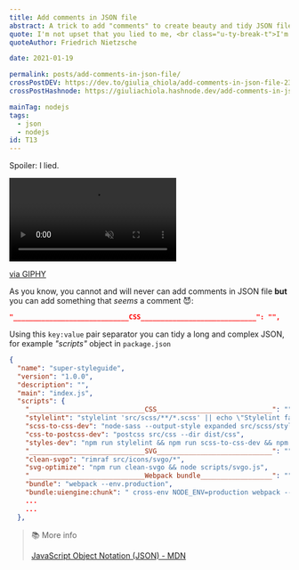 ```yaml
---
title: Add comments in JSON file
abstract: A trick to add "comments" to create beauty and tidy JSON files.
quote: I'm not upset that you lied to me, <br class="u-ty-break-t">I'm upset that from now on I can't believe you.
quoteAuthor: Friedrich Nietzsche

date: 2021-01-19

permalink: posts/add-comments-in-json-file/
crossPostDEV: https://dev.to/giulia_chiola/add-comments-in-json-file-23hd
crossPostHashnode: https://giuliachiola.hashnode.dev/add-comments-in-json-file

mainTag: nodejs
tags:
  - json
  - nodejs
id: T13
---
```


Spoiler: I lied.

<div class="s-giphy s-giphy--small-d">
  <video autoplay loop muted playsinline>
    <source src="https://i.giphy.com/media/rigB6iCSm8F68/giphy.mp4" type="video/mp4">
  </video>
  <p><a href="https://giphy.com/gifs/bill-paxton-rigB6iCSm8F68">via GIPHY</a></p>
</div>

As you know, you cannot and will never can add comments in JSON file **but** you can add something that *seems* a comment 😈:

```json
"_____________________________CSS_____________________________": "",
```

Using this `key:value` pair separator you can tidy a long and complex JSON, for example _"scripts"_ object in `package.json`

```json
{
  "name": "super-styleguide",
  "version": "1.0.0",
  "description": "",
  "main": "index.js",
  "scripts": {
    "_____________________________CSS_____________________________": "",
    "stylelint": "stylelint 'src/scss/**/*.scss' || echo \"Stylelint failed for some file(s).\"",
    "scss-to-css-dev": "node-sass --output-style expanded src/scss/styles/develop -o src/css/",
    "css-to-postcss-dev": "postcss src/css --dir dist/css",
    "styles-dev": "npm run stylelint && npm run scss-to-css-dev && npm run css-to-postcss-dev",
    "_____________________________SVG_____________________________": "",
    "clean-svgo": "rimraf src/icons/svgo/*",
    "svg-optimize": "npm run clean-svgo && node scripts/svgo.js",
    "_____________________________Webpack bundle__________________": "",
    "bundle": "webpack --env.production",
    "bundle:uiengine:chunk": " cross-env NODE_ENV=production webpack --env.production --config webpack.uiengine.config.js",
    ...
    ...
  },
```

> 📚 More info
>
> [JavaScript Object Notation (JSON) - MDN](https://developer.mozilla.org/en-US/docs/Web/JavaScript/Reference/Global_Objects/JSON)
